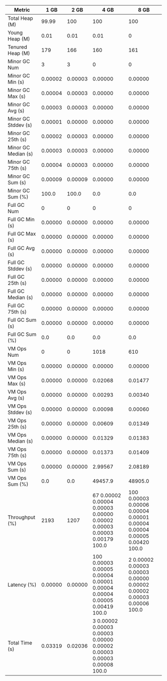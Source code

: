 | Metric | 1 GB | 2 GB | 4 GB | 8 GB |
|------|----|----|----|----|
| Total Heap (M) | 99.99 | 100 | 100 | 100 |
| Young Heap (M) | 0.01 | 0.01 | 0.01 | 0 |
| Tenured Heap (M) | 179 | 166 | 160 | 161 |
| Minor GC Num | 3 | 3 | 0 | 0 |
| Minor GC Min (s) | 0.00002 | 0.00003 | 0.00000 | 0.00000 |
| Minor GC Max (s) | 0.00004 | 0.00003 | 0.00000 | 0.00000 |
| Minor GC Avg (s) | 0.00003 | 0.00003 | 0.00000 | 0.00000 |
| Minor GC Stddev (s) | 0.00001 | 0.00000 | 0.00000 | 0.00000 |
| Minor GC 25th (s) | 0.00002 | 0.00003 | 0.00000 | 0.00000 |
| Minor GC Median (s) | 0.00003 | 0.00003 | 0.00000 | 0.00000 |
| Minor GC 75th (s) | 0.00004 | 0.00003 | 0.00000 | 0.00000 |
| Minor GC Sum (s) | 0.00009 | 0.00009 | 0.00000 | 0.00000 |
| Minor GC Sum (%) | 100.0 | 100.0 | 0.0 | 0.0 |
| Full GC Num | 0 | 0 | 0 | 0 |
| Full GC Min (s) | 0.00000 | 0.00000 | 0.00000 | 0.00000 |
| Full GC Max (s) | 0.00000 | 0.00000 | 0.00000 | 0.00000 |
| Full GC Avg (s) | 0.00000 | 0.00000 | 0.00000 | 0.00000 |
| Full GC Stddev (s) | 0.00000 | 0.00000 | 0.00000 | 0.00000 |
| Full GC 25th (s) | 0.00000 | 0.00000 | 0.00000 | 0.00000 |
| Full GC Median (s) | 0.00000 | 0.00000 | 0.00000 | 0.00000 |
| Full GC 75th (s) | 0.00000 | 0.00000 | 0.00000 | 0.00000 |
| Full GC Sum (s) | 0.00000 | 0.00000 | 0.00000 | 0.00000 |
| Full GC Sum (%) | 0.0 | 0.0 | 0.0 | 0.0 |
| VM Ops Num | 0 | 0 | 1018 | 610 |
| VM Ops Min (s) | 0.00000 | 0.00000 | 0.00000 | 0.00000 |
| VM Ops Max (s) | 0.00000 | 0.00000 | 0.02068 | 0.01477 |
| VM Ops Avg (s) | 0.00000 | 0.00000 | 0.00293 | 0.00340 |
| VM Ops Stddev (s) | 0.00000 | 0.00000 | 0.00098 | 0.00060 |
| VM Ops 25th (s) | 0.00000 | 0.00000 | 0.00609 | 0.01349 |
| VM Ops Median (s) | 0.00000 | 0.00000 | 0.01329 | 0.01383 |
| VM Ops 75th (s) | 0.00000 | 0.00000 | 0.01373 | 0.01409 |
| VM Ops Sum (s) | 0.00000 | 0.00000 | 2.99567 | 2.08189 |
| VM Ops Sum (%) | 0.0 | 0.0 | 49457.9 | 48905.0 |
| Throughput (%) | 2193 | 1207 | 67	0.00002	0.00004	0.00003	0.00000	0.00002	0.00003	0.00003	0.00179	100.0 | 100	0.00003	0.00006	0.00004	0.00001	0.00004	0.00004	0.00005	0.00420	100.0 |
| Latency (%) | 0.00000 | 0.00000 | 100	0.00003	0.00005	0.00004	0.00001	0.00004	0.00004	0.00005	0.00419	100.0 | 2	0.00002	0.00003	0.00003	0.00000	0.00002	0.00002	0.00003	0.00006	100.0 |
| Total Time (s) | 0.03319 | 0.02036 | 3	0.00002	0.00003	0.00003	0.00000	0.00002	0.00003	0.00003	0.00008	100.0 |  |
